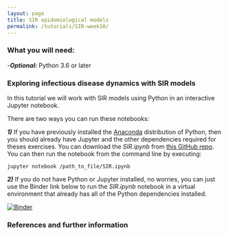 ```yaml
---
layout: page
title: SIR epidemiological models
permalink: /tutorials/SIR-week10/
---
```


### What you will need:

-***Optional:*** Python 3.6 or later <br>

### Exploring infectious disease dynamics with SIR models

In this tutorial we will work with SIR models using Python in an interactive Jupyter notebook.

There are two ways you can run these notebooks:

***1)*** If you have previously installed the [Anaconda][anaconda] distribution of Python, then you should already have Jupyter and the other dependencies required for theses exercises. You can download the *SIR.ipynb* from [this GitHub repo][git-repo]. You can then run the notebook from the command line by executing:

```
jupyter notebook /path_to_file/SIR.ipynb
```

[anaconda]: <https://www.anaconda.com/distribution/>
[git-repo]: <https://github.com/davidrasm/SIR-binder.git>

***2)*** If you do not have Python or Jupyter installed, no worries, you can just use the Binder link below to run the *SIR.ipynb* notebook in a virtual environment that already has all of the Python dependencies installed.

[![Binder](https://mybinder.org/badge_logo.svg)](https://mybinder.org/v2/gh/davidrasm/SIR-binder.git/master?filepath=SIR.ipynb)


### References and further information

<script src="https://cdn.mathjax.org/mathjax/latest/MathJax.js?config=TeX-AMS-MML_HTMLorMML" type="text/javascript"></script>




